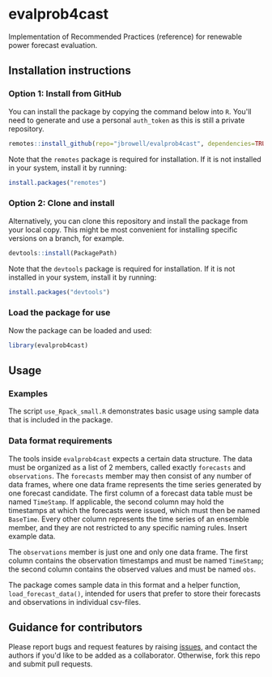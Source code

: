 # evalprob4cast
Implementation of Recommended Practices (reference) for renewable power forecast evaluation.

## Installation instructions

### Option 1: Install from GitHub
You can install the package by copying the command below into `R`. You'll need to generate and use a personal `auth_token` as this is still a private repository.
``` r
remotes::install_github(repo="jbrowell/evalprob4cast", dependencies=TRUE, auth_token)
```
Note that the `remotes` package is required for installation. If it is not installed in your system, install it by running:
``` r
install.packages("remotes")
```

### Option 2: Clone and install
Alternatively, you can clone this repository and install the package from your local copy. This might be most convenient for installing specific versions on a branch, for example.
```r
devtools::install(PackagePath)
```
Note that the `devtools` package is required for installation. If it is not installed in your system, install it by running:
```r
install.packages("devtools")
```


### Load the package for use
Now the package can be loaded and used:
``` r
library(evalprob4cast)
```

## Usage

### Examples
The script `use_Rpack_small.R` demonstrates basic usage using sample data that is included in the package.

### Data format requirements

The tools inside `evalprob4cast` expects a certain data structure. The data must be organized as a list of 2 members, called exactly `forecasts` and `observations`. The `forecasts` member may then consist of any number of data frames, where one data frame represents the time series generated by one forecast candidate. The first column of a forecast data table must be named `TimeStamp`. If applicable, the second column may hold the timestamps at which the forecasts were issued, which must then be named `BaseTime`. Every other column represents the time series of an ensemble member, and they are not restricted to any specific naming rules. Insert example data.

The `observations` member is just one and only one data frame. The first column contains the observation timestamps and must be named `TimeStamp`; the second column contains the observed values and must be named `obs`.

The package comes sample data in this format and a helper function, `load_forecast_data()`, intended for users that prefer to store their forecasts and observations in individual csv-files.

## Guidance for contributors

Please report bugs and request features by raising [issues](https://github.com/jbrowell/evalprob4cast/issues), and contact the authors if you'd like to be added as a collaborator. Otherwise, fork this repo and submit pull requests.
